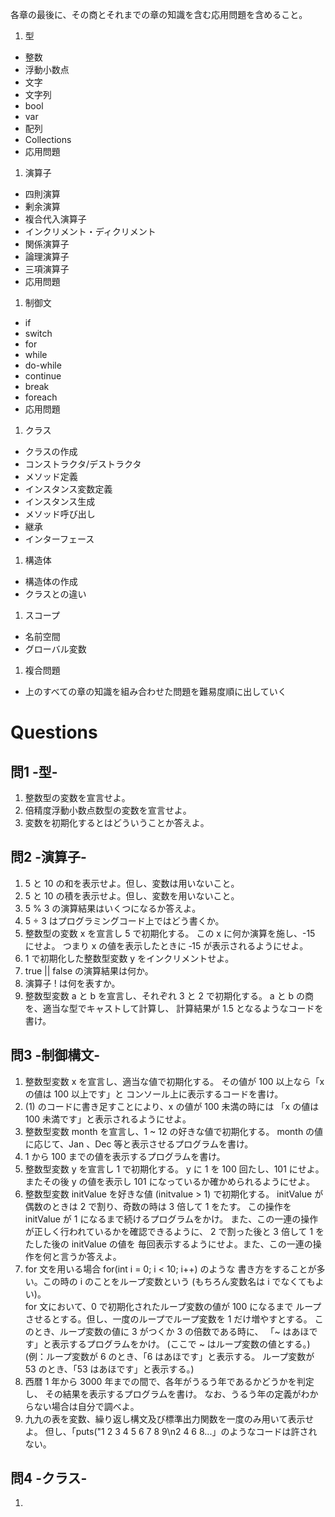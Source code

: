 各章の最後に、その商とそれまでの章の知識を含む応用問題を含めること。

1. 型
  - 整数
  - 浮動小数点
  - 文字
  - 文字列
  - bool
  - var
  - 配列
  - Collections
  - 応用問題
1. 演算子
  - 四則演算
  - 剰余演算
  - 複合代入演算子
  - インクリメント・ディクリメント
  - 関係演算子
  - 論理演算子
  - 三項演算子
  - 応用問題
1. 制御文
  - if
  - switch
  - for
  - while
  - do-while
  - continue
  - break
  - foreach
  - 応用問題
1. クラス
  - クラスの作成
  - コンストラクタ/デストラクタ
  - メソッド定義
  - インスタンス変数定義
  - インスタンス生成
  - メソッド呼び出し
  - 継承
  - インターフェース
1. 構造体
  - 構造体の作成
  - クラスとの違い
1. スコープ
  - 名前空間
  - グローバル変数
1. 複合問題
  - 上のすべての章の知識を組み合わせた問題を難易度順に出していく


# Questions
## 問1 -型-
  1. 整数型の変数を宣言せよ。
  1. 倍精度浮動小数点数型の変数を宣言せよ。
  1. 変数を初期化するとはどういうことか答えよ。

## 問2 -演算子-
  1. 5 と 10 の和を表示せよ。但し、変数は用いないこと。
  1. 5 と 10 の積を表示せよ。但し、変数を用いないこと。
  1. 5 % 3 の演算結果はいくつになるか答えよ。
  1. 5 ÷ 3 はプログラミングコード上ではどう書くか。
  1. 整数型の変数 x を宣言し 5 で初期化する。
  この x に何か演算を施し、-15 にせよ。
  つまり x の値を表示したときに ‐15 が表示されるようにせよ。
  1. 1 で初期化した整数型変数 y をインクリメントせよ。
  1. true || false の演算結果は何か。
  1. 演算子 ! は何を表すか。
  1. 整数型変数 a と b を宣言し、それぞれ 3 と 2 で初期化する。
  a と b の商を、適当な型でキャストして計算し、
  計算結果が 1.5 となるようなコードを書け。

## 問3 -制御構文-
  1. 整数型変数 x を宣言し、適当な値で初期化する。
  その値が 100 以上なら「x の値は 100 以上です」と
  コンソール上に表示するコードを書け。
  1. (1) のコードに書き足すことにより、x の値が 100 未満の時には
  「x の値は 100 未満です」と表示されるようにせよ。
  1. 整数型変数 month を宣言し、1 ~ 12 の好きな値で初期化する。
  month の値に応じて、Jan 、Dec 等と表示させるプログラムを書け。
  1. 1 から 100 までの値を表示するプログラムを書け。
  1. 整数型変数 y を宣言し 1 で初期化する。
  y に 1 を 100 回たし、101 にせよ。
  またその後 y の値を表示し 101 になっているか確かめられるようにせよ。
  1. 整数型変数 initValue を好きな値 (initvalue > 1) で初期化する。
  initValue が偶数のときは 2 で割り、奇数の時は 3 倍して 1 をたす。
  この操作を initValue が 1 になるまで続けるプログラムをかけ。
  また、この一連の操作が正しく行われているかを確認できるように、
  2 で割った後と 3 倍して 1 をたした後の initValue の値を
  毎回表示するようにせよ。また、この一連の操作を何と言うか答えよ。
  1. for 文を用いる場合 for(int i = 0; i < 10; i++) のような
  書き方をすることが多い。この時の i のことをループ変数という 
  (もちろん変数名は i でなくてもよい)。  
  for 文において、0 で初期化されたループ変数の値が 100 になるまで
  ループさせるとする。但し、一度のループでループ変数を 1 だけ増やすとする。
  このとき、ループ変数の値に 3 がつくか 3 の倍数である時に、
  「~ はあほです」と表示するプログラムをかけ。
  (ここで ~ はループ変数の値とする。)
   (例：ループ変数が 6 のとき、「6 はあほです」と表示する。
   ループ変数が 53 のとき、「53 はあほです」と表示する。)
  1. 西暦 1 年から 3000 年までの間で、各年がうるう年であるかどうかを判定し、
  その結果を表示するプログラムを書け。
  なお、うるう年の定義がわからない場合は自分で調べよ。
  1. 九九の表を変数、繰り返し構文及び標準出力関数を一度のみ用いて表示せよ。
  但し、「puts("1 2 3 4 5 6 7 8 9\n2 4 6 8...」のようなコードは許されない。

## 問4 -クラス-
  1. 

